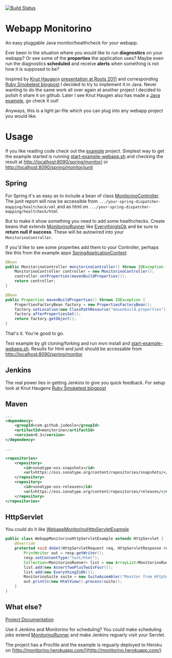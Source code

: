 [![Build Status](https://secure.travis-ci.org/judoole/monitorino.png)](http://travis-ci.org/judoole/monitorino)

Webapp Monitorino
==================

An easy pluggable Java monitor/healthcheck for your webapp.

Ever been in the situation where you would like to run **diagnostics** on your webapp? Or see some of the **properties** the application uses? Maybe even run the diagnostics **scheduled** and receive **alerts** when something is not how it is supposed to be?

Inspired by [Knut Haugen](https://github.com/knuthaug)s [presentation at Roots 2011](https://vimeo.com/24691568) and corresponding [Ruby Smoketest blogpost](http://blog.knuthaugen.no/2011/04/continuous-delivery-ii-smoketests-in-ruby-and-rails.html) I decided to try to implement it in Java. Never wanting to do the same work all over again at another project I decided to polish it share it on github. Later I see Knut Haugen also has made a [Java example](https://github.com/knuthaug/smoketest-starter-kit), go check it out!

Anyways, this is a light jar-file which you can plug into any webapp project you would like.

# Usage
If you like reading code check out the [example](https://github.com/judoole/monitorino/tree/master/example) project. Simplest way to get the example started is running [start-example-webapp.sh](https://github.com/judoole/monitorino/blob/master/start-example-webapp.sh) and checking the result at [http://localhost:8090/spring/monitor/](http://localhost:8090/spring/monitor/) or [http://localhost:8090/spring/monitor/junit](http://localhost:8090/spring/monitor/junit)

## Spring
For Spring it's as easy as to include a bean of class [MonitorinoController](https://github.com/judoole/monitorino/blob/master/source/src/main/java/com/github/judoole/monitorino/web/MonitorinoController.java).
The junit report will now be accessible from `.../your-spring-dispatcher-mapping/healtcheck/xml` and as html on `.../your-spring-dispatcher-mapping/healtcheck/html`

But to make it show something you need to add some healthchecks. Create beans that extends [MonitorinoRunner](https://github.com/judoole/monitorino/blob/master/source/src/main/java/com/github/judoole/monitorino/internal/MonitorinoRunner.java) like  [EverythingIsOk](https://github.com/judoole/monitorino/blob/master/example/src/main/java/com/github/judoole/monitorino/cases/EverythingIsOk.java) and be sure to **return null if success**. These will be autowired into your `MonitorinoController`.

If you'd like to see some properties add them to your Controller, perhaps like this from the example apps [SpringApplicationContext](https://github.com/judoole/monitorino/blob/master/example/src/main/java/com/github/judoole/monitorino/SpringApplicationContext.java)

````java
@Bean
public MonitorinoController monitorinoController() throws IOException {
    MonitorinoController controller = new MonitorinoController();
    controller.setProperties(mavenBuildProperties());
    return controller;
}

@Bean
public Properties mavenBuildProperties() throws IOException {
    PropertiesFactoryBean factory = new PropertiesFactoryBean();
    factory.setLocation(new ClassPathResource("mavenbuild.properties"));
    factory.afterPropertiesSet();
    return factory.getObject();
}
````

That's it. You're good to go.

Test example by git cloning/forking and run mvn install and [start-example-webapp.sh](https://github.com/judoole/monitorino/blob/master/start-example-webapp.sh).
Results for html and junit should be accessable from [http://localhost:8090/spring/monitor](http://localhost:8090/spring/monitor)

## Jenkins
The real power lies in getting Jenkins to give you quick feedback. For setup look at Knut Haugens [Ruby Smoketest blogpost](http://blog.knuthaugen.no/2011/04/continuous-delivery-ii-smoketests-in-ruby-and-rails.html)

## Maven 
````xml
...
<dependency>
	<groupId>com.github.judoole</groupId>
	<artifactId>monitorino</artifactId>
	<version>0.1</version>
</dependency>

...

<repositories>
	<repository>
		<id>sonatype-oss-snapshots</id>
		<url>https://oss.sonatype.org/content/repositories/snapshots/</url>
	</repository>
	<repository>
		<id>sonatype-oss-releases</id>
		<url>https://oss.sonatype.org/content/repositories/releases/</url>
	</repository>
</repositories>
````

## HttpServlet
You could do it like [WebappMonitorinoHttpServletExample](https://github.com/judoole/monitorino/blob/master/example/src/main/java/com/github/judoole/monitorino/WebappMonitorinoHttpServletExample.java)
````java
public class WebappMonitorinoHttpServletExample extends HttpServlet {
    @Override
    protected void doGet(HttpServletRequest req, HttpServletResponse resp) throws ServletException, IOException {
        PrintWriter out = resp.getWriter();
        resp.setContentType("text/html");
        Collection<MonitorinoRunner> list = new ArrayList<MonitorinoRunner>();
        list.add(new AssertTwoPlusTwoIsFour());
        list.add(new EverythingIsOk());
        MonitorinoSuite suite = new SuiteAssembler("Monitor from HttpServlet", list, null).run();
        out.println(new HtmlView().process(suite));
    }
}
````

## What else?

[Project Documentation](http://judoole.github.com/monitorino/site/)

Use it Jenkins and Monitorino for scheduling? You could make scheduling jobs extend [MonitorinoRunner](https://github.com/judoole/monitorino/blob/master/source/src/main/java/com/github/judoole/monitorino/internal/MonitorinoRunner.java) and make Jenkins reguarly visit your Servlet.

The project has a Procfile and the example is reguarly deployed to Heroku on [http://monitorino.herokuapp.com/](http://monitorino.herokuapp.com/)
